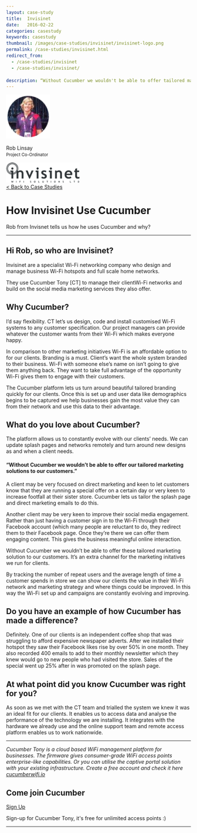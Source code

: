 ```yaml
---
layout: case-study
title:  Invisinet
date:   2016-02-22
categories: casestudy
keywords: casestudy
thumbnail: /images/case-studies/invisinet/invisinet-logo.png
permalink: /case-studies/invisinet.html
redirect_from:
  - /case-studies/invisinet
  - /case-studies/invisinet/

description: “Without Cucumber we wouldn't be able to offer tailored marketing solutions to our customers.”
---
```


<div class="mdl-grid">
<div class="case-study-side mdl-cell mdl-cell--3-col mdl-cell--8-col-tablet mdl-cell--4-col-phone mdl-typography--text-center mdl-shadow--4dp">
<img class="cs-portrait text-center" src="/images/case-studies/invisinet/invisinet-rob.png" width="120px">
<p>Rob Linsay <br> <small>Project Co-Ordinator</small></p>
<img src="/images/case-studies/invisinet/invisinet-logo.png" width="200px">
</div>

<div class="case-study-post mdl-cell mdl-cell--9-col mdl-shadow--4dp">
<a href="/community/showcase/">< Back to Case Studies</a>
<h1>How Invisinet Use Cucumber</h1>
<p>Rob from Invisnet tells us how he uses Cucumber and why?</p>

<hr>

<h2>Hi Rob, so who are Invisinet?</h2>

<p>Invisinet are a specialist Wi-Fi networking company who design and manage business Wi-Fi hotspots and full scale home networks.</p>

<p>They use Cucumber Tony [CT] to manage their clientWi-Fi networks and build on the social media marketing services they also offer.</p>

<h2>Why Cucumber?</h2>

<p>I’d say flexibility. CT let’s us design, code and install customised Wi-Fi systems to any customer specification. Our project managers can provide whatever the customer wants from their Wi-Fi which makes everyone happy.</p>

<p>In comparison to other marketing initiatives Wi-Fi is an affordable option to for our clients. Branding is a must. Client’s want the whole system branded to their business. Wi-Fi with someone else’s name on isn’t going to give them anything back. They want to take full advantage of the opportunity Wi-Fi gives them to engage with their customers.</p>

<p>The Cucumber platform lets us turn around beautiful tailored branding quickly for our clients. Once this is set up and user data like demographics begins to be captured we help businesses gain the most value they can from their network and use this data to their advantage.</p>

<h2>What do you love about Cucumber?</h2>

<p>The platform allows us to constantly evolve with our clients’ needs. We can update splash pages and networks remotely and turn around new designs as and when a client needs.</p>

<div class="mdl-typography--text-center">
<h4>“Without Cucumber we wouldn’t be able to offer our tailored marketing solutions to our customers.”</h4>
</div>

<p>A client may be very focused on direct marketing and keen to let customers know that they are running a special offer on a certain day or very keen to increase footfall at their sister store. Cucumber lets us tailor the splash page and direct marketing emails to do this.</p>

<p>Another client may be very keen to improve their social media engagement. Rather than just having a customer sign in to the Wi-Fi through their Facebook account (which many people are reluctant to do, they redirect them to their Facebook page. Once they’re there we can offer them engaging content. This gives the business meaningful online interaction.</p>

  <p>Without Cucumber we wouldn’t be able to offer these tailored marketing solution to our customers. It’s an extra channel for the marketing initatives we run for clients.</p>

  <p>By tracking the number of repeat users and the average length of time a customer spends in store we can show our clients the value in their Wi-Fi network and marketing strategy and where things could be improved. In this way the Wi-Fi set up and campaigns are constantly evolving and improving.</p>

  <h2>Do you have an example of how Cucumber has made a difference?</h2>

  <p>Definitely. One of our clients is an independent coffee shop that was struggling to afford expensive newspaper adverts. After we installed their hotspot they saw their Facebook likes rise by over 50% in one month. They also recorded 400 emails to add to their monthly newsletter which they knew would go to new people who had visited the store. Sales of the special went up 25% after in was promoted on the splash page.</p>

  <h2>At what point did you know Cucumber was right for you?</h2>

  <p>As soon as we met with the CT team and trialled the system we knew it was an ideal fit for our clients. It enables us to access data and analyse the performance of the technology we are installing. It integrates with the hardware we already use and the online support team and remote access platform enables us to work nationwide.</p>

  <hr>
  <div class="mdl-typography--text-center">
  <p><i>Cucumber Tony is a cloud based WiFi management platform for businesses. The firmware gives consumer-grade WiFi access points enterprise-like capabilities. Or you can utilise the captive portal solution with your existing infrastructure. Create a free account and check it here <a href="https://cucumberwifi.io">cucumberwifi.io</a></i></p>
  <div class="mdl-typography--text-center">
  <h2>Come join Cucumber</h2>
  <a href="https://my.ctapp.io/#/create" class="button success dst">Sign Up</a><br>
  <p>Sign-up for Cucumber Tony, it's free for unlimited access points :)</p>
  </div>
  <hr>
  </div>
  </div>
  </div>
